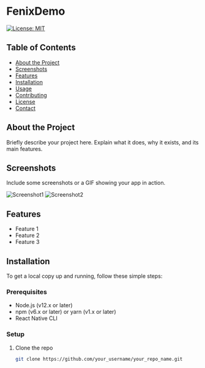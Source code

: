 # FenixDemo

[![License: MIT](https://img.shields.io/badge/License-MIT-yellow.svg)](LICENSE)

## Table of Contents

- [About the Project](#about-the-project)
- [Screenshots](#screenshots)
- [Features](#features)
- [Installation](#installation)
- [Usage](#usage)
- [Contributing](#contributing)
- [License](#license)
- [Contact](#contact)

## About the Project

Briefly describe your project here. Explain what it does, why it exists, and its main features.

## Screenshots

Include some screenshots or a GIF showing your app in action.

![Screenshot1](path/to/screenshot1.png)
![Screenshot2](path/to/screenshot2.png)

## Features

- Feature 1
- Feature 2
- Feature 3

## Installation

To get a local copy up and running, follow these simple steps:

### Prerequisites

- Node.js (v12.x or later)
- npm (v6.x or later) or yarn (v1.x or later)
- React Native CLI

### Setup

1. Clone the repo
   ```sh
   git clone https://github.com/your_username/your_repo_name.git
   ```

